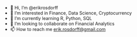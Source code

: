 - 👋 Hi, I’m @erikrosdorff
- 👀 I’m interested in Finance, Data Science, Cryptocurrency
- 🌱 I’m currently learning R, Python, SQL
- 💞️ I’m looking to collaborate on Financial Analytics
- 📫 How to reach me erik.rosdorff@gmail.com

<!---
erikrosdorff/erikrosdorff is a ✨ special ✨ repository because its `README.md` (this file) appears on your GitHub profile.
You can click the Preview link to take a look at your changes.
--->
